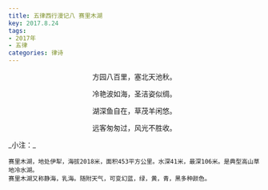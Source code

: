 ```yaml
---
title: 五律西行漫记八 赛里木湖
key: 2017.8.24
tags: 
- 2017年 
- 五律
categories: 律诗
---
```


<p align="center">方园八百里，塞北天池秋。
</p>
<p align="center">冷艳波如海，圣洁姿似绸。
</p>
<p align="center">湖深鱼自在，草茂羊闲悠。
</p>
<p align="center">远客匆匆过，风光不胜收。
</p>
_小注：_

```
赛里木湖，地处伊犁，海拔2018米，面积453平方公里。水深41米，最深106米。是典型高山草地冷水湖。
赛里木湖又称静海，乳海。随附天气，可变幻蓝，绿，黄，青，黑多种颜色。
```